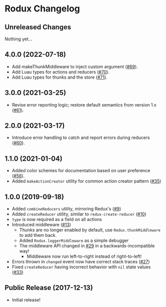 # Rodux Changelog

## Unreleased Changes

Nothing yet...

## 4.0.0 (2022-07-18)

- Add makeThunkMiddleware to inject custom argument ([#69](https://github.com/Roblox/rodux/pull/69)).
- Add Luau types for actions and reducers ([#70](https://github.com/Roblox/rodux/pull/70)).
- Add Luau types for thunks and the store ([#71](https://github.com/Roblox/rodux/pull/71)).

## 3.0.0 (2021-03-25)

- Revise error reporting logic; restore default semantics from version 1.x ([#61](https://github.com/Roblox/rodux/pull/61)).

## 2.0.0 (2021-03-17)

- Introduce error handling to catch and report errors during reducers ([#60](https://github.com/Roblox/rodux/pull/60)).

## 1.1.0 (2021-01-04)

- Added color schemes for documentation based on user preference ([#56](https://github.com/Roblox/rodux/pull/56)).
- Added `makeActionCreator` utility for common action creator pattern ([#35](https://github.com/Roblox/rodux/pull/35))

## 1.0.0 (2019-09-18)

- Added `combineReducers` utility, mirroring Redux's ([#9](https://github.com/Roblox/rodux/pull/9))
- Added `createReducer` utility, similar to `redux-create-reducer` ([#10](https://github.com/Roblox/rodux/pull/10))
- `type` is now required as a field on all actions
- Introduced middleware ([#13](https://github.com/Roblox/rodux/pull/13))
  - Thunks are no longer enabled by default, use `Rodux.thunkMiddleware` to add them back.
  - Added `Rodux.loggerMiddleware` as a simple debugger
  - The middleware API changed in [#29](https://github.com/Roblox/rodux/pull/29) in a backwards-incompatible way!
    - Middleware now run left-to-right instead of right-to-left!
- Errors thrown in `changed` event now have correct stack traces ([#27](https://github.com/Roblox/rodux/pull/27))
- Fixed `createReducer` having incorrect behavior with `nil` state values ([#33](https://github.com/Roblox/rodux/pull/33))

## Public Release (2017-12-13)

- Initial release!
